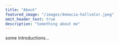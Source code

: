 ```yaml
---
title: "About"
featured_image: "/images/demacia-hallvalor.jpeg"
omit_header_text: true
description: "Something about me"
---
```

some introductions...
